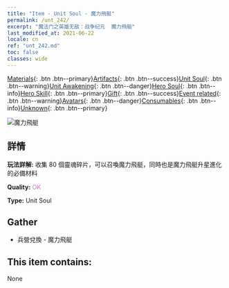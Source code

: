 ```yaml
---
title: "Item - Unit Soul - 魔力飛艇"
permalink: /unt_242/
excerpt: "魔法门之英雄无敌：战争纪元  魔力飛艇"
last_modified_at: 2021-06-22
locale: cn
ref: "unt_242.md"
toc: false
classes: wide
---
```

 [Materials](/ItemsCN/){: .btn .btn--primary}[Artifacts](/ItemsCN/Artifacts/){: .btn .btn--success}[Unit Soul](/ItemsCN/UnitSoul/){: .btn .btn--warning}[Unit Awakening](/ItemsCN/UnitAwakening/){: .btn .btn--danger}[Hero Soul](/ItemsCN/HeroSoul/){: .btn .btn--info}[Hero Skill](/ItemsCN/HeroSkill/){: .btn .btn--primary}[Gift](/ItemsCN/Gift/){: .btn .btn--success}[Event related](/ItemsCN/Events/){: .btn .btn--warning}[Avatars](/ItemsCN/Avatars/){: .btn .btn--danger}[Consumables](/ItemsCN/Consumables/){: .btn .btn--info}[Unknown](/ItemsCN/Unknown/){: .btn .btn--primary}

 ![魔力飛艇](/images/u/ti_reqiqiu.jpg)

## 詳情
 **玩法詳解:** 收集 80 個靈魂碎片，可以召喚魔力飛艇，同時也是魔力飛艇升星進化的必備材料

 **Quality:** <span style="color: #DA70D6">OK</span>

 **Type:** Unit Soul

## Gather

*    兵營兌換 - 魔力飛艇 

## This item contains:

  None

